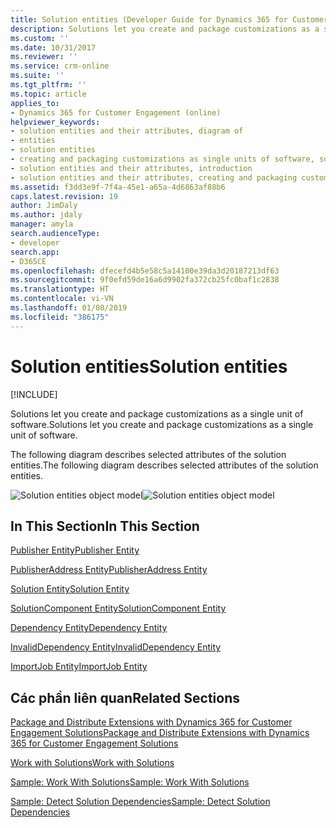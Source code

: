 ```yaml
---
title: Solution entities (Developer Guide for Dynamics 365 for Customer Engagement apps)| MicrosoftDocs
description: Solutions let you create and package customizations as a single unit of software. This doc talks about solution entities
ms.custom: ''
ms.date: 10/31/2017
ms.reviewer: ''
ms.service: crm-online
ms.suite: ''
ms.tgt_pltfrm: ''
ms.topic: article
applies_to:
- Dynamics 365 for Customer Engagement (online)
helpviewer_keywords:
- solution entities and their attributes, diagram of
- entities
- solution entities
- creating and packaging customizations as single units of software, solution entities and their attributes
- solution entities and their attributes, introduction
- solution entities and their attributes, creating and packaging customizations as single units of software
ms.assetid: f3dd3e9f-7f4a-45e1-a65a-4d6863af88b6
caps.latest.revision: 19
author: JimDaly
ms.author: jdaly
manager: amyla
search.audienceType:
- developer
search.app:
- D365CE
ms.openlocfilehash: dfecefd4b5e58c5a14100e39da3d20187213df63
ms.sourcegitcommit: 9f0efd59de16a6d9902fa372cb25fc0baf1c2838
ms.translationtype: HT
ms.contentlocale: vi-VN
ms.lasthandoff: 01/08/2019
ms.locfileid: "386175"
---
```

# <a name="solution-entities"></a><span data-ttu-id="b82ed-104">Solution entities</span><span class="sxs-lookup"><span data-stu-id="b82ed-104">Solution entities</span></span>

[!INCLUDE[](../includes/cc_applies_to_update_9_0_0.md)]

<span data-ttu-id="b82ed-105">Solutions let you create and package customizations as a single unit of software.</span><span class="sxs-lookup"><span data-stu-id="b82ed-105">Solutions let you create and package customizations as a single unit of software.</span></span>  
  
 <span data-ttu-id="b82ed-106">The following diagram describes selected attributes of the solution entities.</span><span class="sxs-lookup"><span data-stu-id="b82ed-106">The following diagram describes selected attributes of the solution entities.</span></span>  
  
 <span data-ttu-id="b82ed-107">![Solution entities object model](media/solution-object-model.png "Solution entities object model")</span><span class="sxs-lookup"><span data-stu-id="b82ed-107">![Solution entities object model](media/solution-object-model.png "Solution entities object model")</span></span>  
  
## <a name="in-this-section"></a><span data-ttu-id="b82ed-108">In This Section</span><span class="sxs-lookup"><span data-stu-id="b82ed-108">In This Section</span></span>  
 [<span data-ttu-id="b82ed-109">Publisher Entity</span><span class="sxs-lookup"><span data-stu-id="b82ed-109">Publisher Entity</span></span>](entities/publisher.md)  
  
 [<span data-ttu-id="b82ed-110">PublisherAddress Entity</span><span class="sxs-lookup"><span data-stu-id="b82ed-110">PublisherAddress Entity</span></span>](entities/publisheraddress.md)  
  
 [<span data-ttu-id="b82ed-111">Solution Entity</span><span class="sxs-lookup"><span data-stu-id="b82ed-111">Solution Entity</span></span>](entities/solution.md)  
  
 [<span data-ttu-id="b82ed-112">SolutionComponent Entity</span><span class="sxs-lookup"><span data-stu-id="b82ed-112">SolutionComponent Entity</span></span>](entities/solutioncomponent.md)  
  
 [<span data-ttu-id="b82ed-113">Dependency Entity</span><span class="sxs-lookup"><span data-stu-id="b82ed-113">Dependency Entity</span></span>](entities/dependency.md)  
  
 [<span data-ttu-id="b82ed-114">InvalidDependency Entity</span><span class="sxs-lookup"><span data-stu-id="b82ed-114">InvalidDependency Entity</span></span>](entities/invaliddependency.md)  
  
 [<span data-ttu-id="b82ed-115">ImportJob Entity</span><span class="sxs-lookup"><span data-stu-id="b82ed-115">ImportJob Entity</span></span>](entities/importjob.md)  
  
## <a name="related-sections"></a><span data-ttu-id="b82ed-116">Các phần liên quan</span><span class="sxs-lookup"><span data-stu-id="b82ed-116">Related Sections</span></span>  
 [<span data-ttu-id="b82ed-117">Package and Distribute Extensions with Dynamics 365 for Customer Engagement Solutions</span><span class="sxs-lookup"><span data-stu-id="b82ed-117">Package and Distribute Extensions with Dynamics 365 for Customer Engagement Solutions</span></span>](package-distribute-extensions-use-solutions.md)  
  
 [<span data-ttu-id="b82ed-118">Work with Solutions</span><span class="sxs-lookup"><span data-stu-id="b82ed-118">Work with Solutions</span></span>](work-solutions.md)  
  
 [<span data-ttu-id="b82ed-119">Sample: Work With Solutions</span><span class="sxs-lookup"><span data-stu-id="b82ed-119">Sample: Work With Solutions</span></span>](sample-work-solutions.md)  
  
 [<span data-ttu-id="b82ed-120">Sample: Detect Solution Dependencies</span><span class="sxs-lookup"><span data-stu-id="b82ed-120">Sample: Detect Solution Dependencies</span></span>](sample-detect-solution-dependencies.md)
